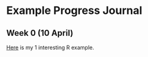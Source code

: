 # Example Progress Journal

## Week 0 (10 April)

[Here](files/insteresting_examples.html) is my 1 interesting R example.